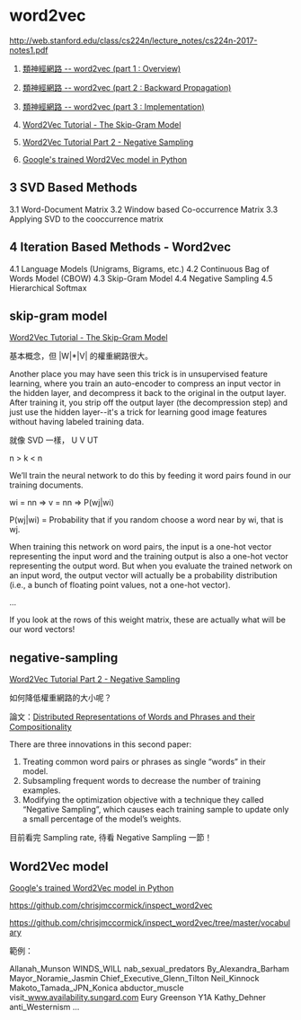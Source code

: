 # word2vec

http://web.stanford.edu/class/cs224n/lecture_notes/cs224n-2017-notes1.pdf

1. [類神經網路 -- word2vec (part 1 : Overview)](http://cpmarkchang.logdown.com/posts/773062-neural-network-word2vec-part-1-overview)
2. [類神經網路 -- word2vec (part 2 : Backward Propagation)](http://cpmarkchang.logdown.com/posts/773231--word2vec-neural-networks-part-2-backward-propagation)
3. [類神經網路 -- word2vec (part 3 : Implementation)](http://cpmarkchang.logdown.com/posts/773558-neural-network-word2vec-part-3-implementation)


1. [Word2Vec Tutorial - The Skip-Gram Model](http://mccormickml.com/2016/04/19/word2vec-tutorial-the-skip-gram-model/)
2. [Word2Vec Tutorial Part 2 - Negative Sampling](http://mccormickml.com/2017/01/11/word2vec-tutorial-part-2-negative-sampling/)
3. [Google's trained Word2Vec model in Python](http://mccormickml.com/2016/04/12/googles-pretrained-word2vec-model-in-python/)

## 3 SVD Based Methods

3.1 Word-Document Matrix
3.2 Window based Co-occurrence Matrix
3.3 Applying SVD to the cooccurrence matrix

## 4 Iteration Based Methods - Word2vec

4.1 Language Models (Unigrams, Bigrams, etc.)
4.2 Continuous Bag of Words Model (CBOW)
4.3 Skip-Gram Model
4.4 Negative Sampling
4.5 Hierarchical Softmax

## skip-gram model

[Word2Vec Tutorial - The Skip-Gram Model](http://mccormickml.com/2016/04/19/word2vec-tutorial-the-skip-gram-model/)

基本概念，但 |W|*|V| 的權重網路很大。

Another place you may have seen this trick is in unsupervised feature learning, where you train an auto-encoder to compress an input vector in the hidden layer, and decompress it back to the original in the output layer. After training it, you strip off the output layer (the decompression step) and just use the hidden layer--it's a trick for learning good image features without having labeled training data.

就像 SVD 一樣， U V UT

n > k < n

We’ll train the neural network to do this by feeding it word pairs found in our training documents. 

wi = nn => v = nn => P(wj|wi)

P(wj|wi) = Probability that if you random choose a word near by wi, that is wj.

When training this network on word pairs, the input is a one-hot vector representing the input word and the training output is also a one-hot vector representing the output word. But when you evaluate the trained network on an input word, the output vector will actually be a probability distribution (i.e., a bunch of floating point values, not a one-hot vector).

...

If you look at the rows of this weight matrix, these are actually what will be our word vectors!

## negative-sampling

[Word2Vec Tutorial Part 2 - Negative Sampling](http://mccormickml.com/2017/01/11/word2vec-tutorial-part-2-negative-sampling/)

如何降低權重網路的大小呢？

論文：[Distributed Representations of Words and Phrases
and their Compositionality](https://arxiv.org/pdf/1310.4546.pdf)

There are three innovations in this second paper:

1. Treating common word pairs or phrases as single “words” in their model.
2. Subsampling frequent words to decrease the number of training examples.
3. Modifying the optimization objective with a technique they called “Negative Sampling”, which causes each training sample to update only a small percentage of the model’s weights.

目前看完 Sampling rate, 待看 Negative Sampling 一節！

##  Word2Vec model 

[Google's trained Word2Vec model in Python](http://mccormickml.com/2016/04/12/googles-pretrained-word2vec-model-in-python/)

https://github.com/chrisjmccormick/inspect_word2vec

https://github.com/chrisjmccormick/inspect_word2vec/tree/master/vocabulary

範例：

Allanah_Munson
WINDS_WILL
nab_sexual_predators
By_Alexandra_Barham
Mayor_Noramie_Jasmin
Chief_Executive_Glenn_Tilton
Neil_Kinnock
Makoto_Tamada_JPN_Konica
abductor_muscle
visit_www.availability.sungard.com
Eury
Greenson
Y1A
Kathy_Dehner
anti_Westernism
...

